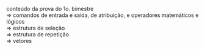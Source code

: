 conteúdo da prova do 1o. bimestre </br>
	=> comandos de entrada e saída, de atribuição, e operadores matemáticos e lógicos</br>
	=> estrutura de seleção</br>
	=> estrutura de repetição</br>
	=> vetores</br>
